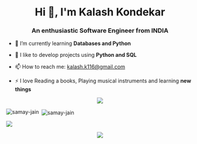 <h1 align="center">Hi 👋, I'm Kalash Kondekar</h1>
<h3 align="center">An enthusiastic Software Engineer from INDIA</h3>


- 🌱 I’m currently learning **Databases and Python**
  
- 👯 I like to develop projects using **Python and SQL**
  
- 📫 How to reach me: kalash.k116@gmail.com
  
- ⚡ I love Reading a books, Playing musical instruments and learning **new things**


<p align="center">
  <a href="https://skillicons.dev">
    <img src="https://skillicons.dev/icons?i=java,python,mysql,sqlite,eclipse,androidstudio,git,github" />
  </a>
</p>

<p><img align="left" src="https://github-readme-stats.vercel.app/api/top-langs?username=kalashk116&show_icons=true&locale=en&layout=compact" alt="samay-jain" /></p>

<p>&nbsp;<img align="center" src="https://github-readme-stats.vercel.app/api?username=kalashk116&show_icons=true&locale=en" alt="samay-jain" /></p>

<p><img align="center" src="http://github-profile-summary-cards.vercel.app/api/cards/profile-details?username=kalashk116&theme=nord_dark"/></p>


<p align="center">
  <a href="https://visitcount.itsvg.in">
    <img src="https://visitcount.itsvg.in/api?id=kalashk116&label=Profile%20Views&color=9&icon=9&pretty=true" />
  </a>
</p>
